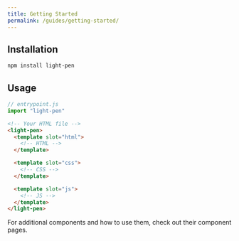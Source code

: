 ```yaml
---
title: Getting Started
permalink: /guides/getting-started/
---
```


## Installation

```bash
npm install light-pen
```

## Usage

```js
// entrypoint.js
import "light-pen"
```

```html
<!-- Your HTML file -->
<light-pen>
  <template slot="html">
    <!-- HTML -->
  </template>

  <template slot="css">
    <!-- CSS -->
  </template>

  <template slot="js">
    <!-- JS -->
  </template>
</light-pen>
```

For additional components and how to use them, check out their component pages.

<!-- <%%= component_list %> -->
